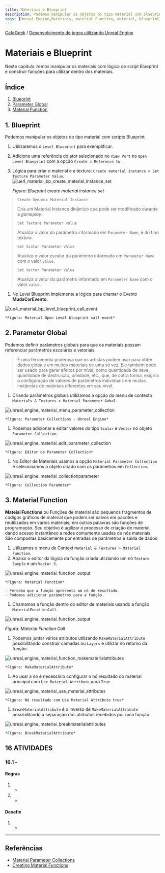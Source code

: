 ```yaml
---
title: Materiais e Blueprint
description: Podemos manipular os objetos do tipo material com blueprint.
tags: [Unreal Engine,Materiais, material Function, material, blueprint]
---
```


[CafeGeek](http://CafeGeek.eti.br)  / [Desenvolvimento de jogos utilizando Unreal Engine](http://cafeGeek.eti.br/unreal_engine/index.html)

# Materiais e Blueprint
Neste capítulo iremos manipular os materiais com lógica de script Blueprint e construir funções para utilizar dentro dos materiais.

## Índice
1. [Blueprint](#1)
1. [Parameter Global](#2)
1. [Material Function](#3)

<a name="1"></a>
## 1. Blueprint
Podemos manipular os objetos do tipo material com scripts Blueprint.

1. Utilizaremos o `Level Blueprint` para exemplificar.
1. Adicione uma referência do ator selecionado no `View Port` no `Open Level Blueprint` com a opção `Create a Reference to `.
1. Lógica para criar o material e a textura: `Create material instance > Set Texture Parameter Value`.
  ![ue4_material_bp_create_material_instance_set](imagens/materiais/ue4_material_bp_create_material_instance_set.jpg)   

    *Figura: Blueprint create material instance set*

  >`Create Dynamic Material Instance`
  >
  >Cria um Material Instance dinâmico que pode ser modificado durante a *gameplay*.
  >
  >`Set Texture Parameter Value`
  >
  >Atualiza o valor do parâmetro informado em `Parameter Name`, é do tipo textura.
  >
  >`Set Scalar Parameter Value`
  >
  >Atualiza o valor escalar do parâmetro informado em `Parameter Name` com o valor `value`.
  >
  >`Set Vector Parameter Value`
  >
  >Atualiza o vetor do parâmetro informado em `Parameter Name` com o valor `value`.

1. No Level Blueprint implemente a lógica para chamar o Evento **MudaCorEvento**.

  ![ue4_material_bp_level_blueprint_call_event](imagens/materiais/ue4_material_bp_level_blueprint_call_event.jpg)   

    *Figura: Material Open Level blueprint call event*

<a name="2"></a>
## 2. Parameter Global
Podemos definir parâmetros globais para que os materiais possam referenciar parâmetros escalares e vetoriais.
> É uma ferramenta poderosa que os artistas podem usar para obter dados globais em muitos materiais de uma só vez. Ele também pode ser usado para gerar efeitos por nível, como quantidade de neve, quantidade de destruição, umidade, etc., que, de outra forma, exigiria a configuração de valores de parâmetros individuais em muitas instâncias de materiais diferentes em seu nível.

1. Criando parâmetros globais utilizamos a opção do menu de contexto `Materials & Textures > Material Parameter Gobal`.

  ![unreal_engine_material_menu_parameter_collection](imagens/materiais/unreal_engine_material_menu_parameter_collection.jpg)

    *Figura: Parameter Collections - Unreal Engine*

1. Podemos adicionar e editar valores do tipo `Scalar` e `Vector` no objeto `Parameter Collection`.

 ![unreal_engine_material_edit_parameter_collection](imagens/materiais/unreal_engine_material_edit_parameter_collection.jpg)

    *Figura: Editor de Parameter Collection*

1. No Editor de Materiais usamos a opção `Material Parameter Collection` e selecionamos o objeto criado com os parâmetros em `Collection`.

 ![unreal_engine_material_collectionparameter](imagens/materiais/unreal_engine_material_collectionparameter.jpg)

    *Figura: Collection Parameter*

<a name="3"></a>
## 3. Material Function
**Mateial Functions** ou Funções de material são pequenos fragmentos de códigos gráficos de material que podem ser salvos em pacotes e reutilizados em vários materiais, em outras palavras são funções de programação. Seu objetivo é agilizar o processo de criação de material, dando acesso instantâneo a redes comumente usadas de nós materiais.    
São compostas basicamente por entradas de parâmetros e saída de dados.

1. Utilizamos o menu de Context `Material & Textures > Material Function`.
1. Abaixo o editor da lógica da função criada utilziando um nó  `Texture Sample` e um `Vector 3`.

  ![unreal_engine_material_function_output](imagens/materiais/unreal_engine_material_function_output.jpg)

    *Figura: Material Function*

    - Perceba que a função apresenta um nó de resultado.
    - Podemos adicionar parâmetros para a função.

1. Chamamos a função dentro do editor de materiais usando a função `MaterialFunctionCall`.

  ![unreal_engine_material_function_output](imagens/materiais/unreal_engine_material_function_call.jpg)

  *Figura: Material Function Call*

1. Podemos juntar vários atributos utilizando `MakeMaterialAttribute` possibilitando construir camadas ou `Layers` e utilizar no retorno da função.

  ![unreal_engine_material_function_makematerialattributes](imagens/materiais/unreal_engine_material_function_makematerialattributes.jpg)

    *Figura: MakeMaterialAttribute*
1. Ao usar a nó é necessário configurar o nó resultado do material principal com `Use Material Attribute` para `True`.

  ![unreal_engine_material_use_material_attributes](imagens/materiais/unreal_engine_material_use_material_attributes.jpg)

    *Figura: Nó resultado com Use Material Attribute true*
1. `BreakMaterialAttribute` é o inverso de `MakeMaterialAttribute` possibilitando a separação dos atributos recebidos por uma função.

  ![unreal_engine_material_breakmaterialattributes](imagens/materiais/unreal_engine_material_breakmaterialattributes.jpg)

    *Figura: BreakMaterialAttribute*

<a name="16"></a>
## 16 ATIVIDADES
<a name="16.1"></a>
### 16.1 -
#### Regras
1. -
1. -

#### Desafio      
1. -

***

## Referências
- [Material Parameter Collections](https://www.unrealengine.com/en-US/blog/material-parameter-collections)
- [Creating Material Functions](https://docs.unrealengine.com/4.26/en-US/RenderingAndGraphics/Materials/HowTo/Making_Functions/)
